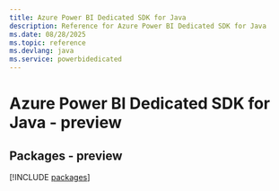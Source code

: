 ```yaml
---
title: Azure Power BI Dedicated SDK for Java
description: Reference for Azure Power BI Dedicated SDK for Java
ms.date: 08/28/2025
ms.topic: reference
ms.devlang: java
ms.service: powerbidedicated
---
```

# Azure Power BI Dedicated SDK for Java - preview
## Packages - preview
[!INCLUDE [packages](power-bi-dedicated-index.md)]